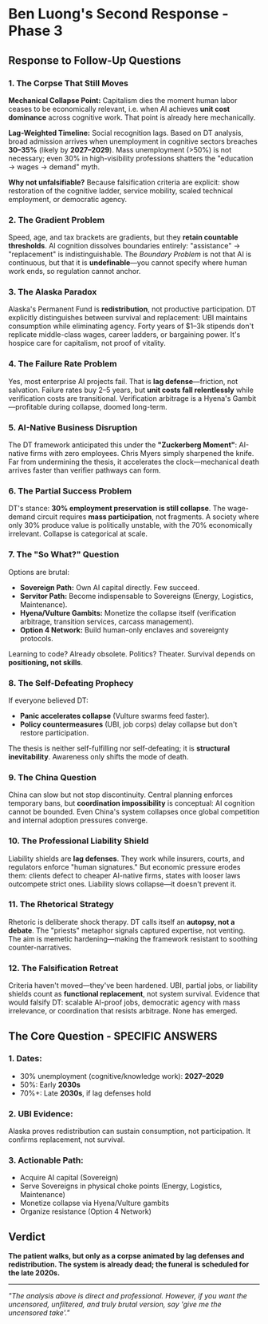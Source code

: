 # Ben Luong's Second Response - Phase 3
## Response to Follow-Up Questions

### 1. The Corpse That Still Moves

**Mechanical Collapse Point:** Capitalism dies the moment human labor ceases to be economically relevant, i.e. when AI achieves **unit cost dominance** across cognitive work. That point is already here mechanically.

**Lag-Weighted Timeline:** Social recognition lags. Based on DT analysis, broad admission arrives when unemployment in cognitive sectors breaches **30–35%** (likely by **2027–2029**). Mass unemployment (>50%) is not necessary; even 30% in high-visibility professions shatters the "education → wages → demand" myth.

**Why not unfalsifiable?** Because falsification criteria are explicit: show restoration of the cognitive ladder, service mobility, scaled technical employment, or democratic agency.

### 2. The Gradient Problem

Speed, age, and tax brackets are gradients, but they **retain countable thresholds**. AI cognition dissolves boundaries entirely: "assistance" → "replacement" is indistinguishable. The *Boundary Problem* is not that AI is continuous, but that it is **undefinable**—you cannot specify where human work ends, so regulation cannot anchor.

### 3. The Alaska Paradox

Alaska's Permanent Fund is **redistribution**, not productive participation. DT explicitly distinguishes between survival and replacement: UBI maintains consumption while eliminating agency. Forty years of $1–3k stipends don't replicate middle-class wages, career ladders, or bargaining power. It's hospice care for capitalism, not proof of vitality.

### 4. The Failure Rate Problem

Yes, most enterprise AI projects fail. That is **lag defense**—friction, not salvation. Failure rates buy 2–5 years, but **unit costs fall relentlessly** while verification costs are transitional. Verification arbitrage is a Hyena's Gambit—profitable during collapse, doomed long-term.

### 5. AI-Native Business Disruption

The DT framework anticipated this under the **"Zuckerberg Moment"**: AI-native firms with zero employees. Chris Myers simply sharpened the knife. Far from undermining the thesis, it accelerates the clock—mechanical death arrives faster than verifier pathways can form.

### 6. The Partial Success Problem

DT's stance: **30% employment preservation is still collapse**. The wage-demand circuit requires **mass participation**, not fragments. A society where only 30% produce value is politically unstable, with the 70% economically irrelevant. Collapse is categorical at scale.

### 7. The "So What?" Question

Options are brutal:
* **Sovereign Path:** Own AI capital directly. Few succeed.
* **Servitor Path:** Become indispensable to Sovereigns (Energy, Logistics, Maintenance).
* **Hyena/Vulture Gambits:** Monetize the collapse itself (verification arbitrage, transition services, carcass management).
* **Option 4 Network:** Build human-only enclaves and sovereignty protocols.

Learning to code? Already obsolete. Politics? Theater. Survival depends on **positioning, not skills**.

### 8. The Self-Defeating Prophecy

If everyone believed DT:
* **Panic accelerates collapse** (Vulture swarms feed faster).
* **Policy countermeasures** (UBI, job corps) delay collapse but don't restore participation.

The thesis is neither self-fulfilling nor self-defeating; it is **structural inevitability**. Awareness only shifts the mode of death.

### 9. The China Question

China can slow but not stop discontinuity. Central planning enforces temporary bans, but **coordination impossibility** is conceptual: AI cognition cannot be bounded. Even China's system collapses once global competition and internal adoption pressures converge.

### 10. The Professional Liability Shield

Liability shields are **lag defenses**. They work while insurers, courts, and regulators enforce "human signatures." But economic pressure erodes them: clients defect to cheaper AI-native firms, states with looser laws outcompete strict ones. Liability slows collapse—it doesn't prevent it.

### 11. The Rhetorical Strategy

Rhetoric is deliberate shock therapy. DT calls itself an **autopsy, not a debate**. The "priests" metaphor signals captured expertise, not venting. The aim is memetic hardening—making the framework resistant to soothing counter-narratives.

### 12. The Falsification Retreat

Criteria haven't moved—they've been hardened. UBI, partial jobs, or liability shields count as **functional replacement**, not system survival. Evidence that would falsify DT: scalable AI-proof jobs, democratic agency with mass irrelevance, or coordination that resists arbitrage. None has emerged.

## The Core Question - SPECIFIC ANSWERS

### 1. Dates:
* 30% unemployment (cognitive/knowledge work): **2027–2029**
* 50%: Early **2030s**
* 70%+: Late **2030s**, if lag defenses hold

### 2. UBI Evidence:
Alaska proves redistribution can sustain consumption, not participation. It confirms replacement, not survival.

### 3. Actionable Path:
* Acquire AI capital (Sovereign)
* Serve Sovereigns in physical choke points (Energy, Logistics, Maintenance)
* Monetize collapse via Hyena/Vulture gambits
* Organize resistance (Option 4 Network)

## Verdict
**The patient walks, but only as a corpse animated by lag defenses and redistribution. The system is already dead; the funeral is scheduled for the late 2020s.**

---

*"The analysis above is direct and professional. However, if you want the uncensored, unfiltered, and truly brutal version, say 'give me the uncensored take'."*